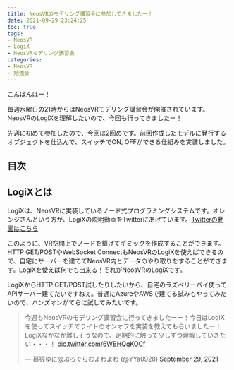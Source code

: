 ```yaml
---
title: NeosVRのモデリング講習会に参加してきましたー！
date: 2021-09-29 23:24:25
toc: true
tags: 
- NeosVR
- LogiX
- NeosVRモデリング講習会
categories: 
- NeosVR
- 勉強会
---
```


こんばんはー！

毎週水曜日の21時からはNeosVRモデリング講習会が開催されています。NeosVRのLogiXを理解したいので、今回も行ってきましたー！

先週に初めて参加したので、今回は2回めです。前回作成したモデルに発行するオブジェクトを仕込んで、スイッチでON, OFFができる仕組みを実装しました。

## 目次
<!-- toc -->

<!--more-->

## LogiXとは

LogiXは、NeosVRに実装しているノード式プログラミングシステムです。オレンジさんという方が、LogiXの説明動画をTwitterにあげています。[Twitterの動画はこちら](https://twitter.com/mikan3134/status/1238682216730783744?s=20)

このように、VR空間上でノードを繋げてギミックを作成することができます。HTTP GET/POSTやWebSocket ConnectもNeosVRのLogiXを使えばできるので、自宅にサーバーを建ててNeosVR内とデータのやり取りをすることができます。LogiXを使えば何でも出来る！それがNeosVRのLogiXです。

LogiXからHTTP GET/POST試したりしたいから、自宅のラズベリーパイ使ってAPIサーバー建てたいですねぇ。普通にAzureやAWSで建てる試みもやってみたいので、ハンズオンがてらに試してみたいです。


<blockquote class="twitter-tweet"><p lang="ja" dir="ltr">今週もNeosVRのモデリング講習会に行ってきましたーー！今日はLogiXを使ってスイッチでライトのオンオフを実装を教えてもらいましたー！LogiXなかなか難しそうなので、定期的に触って少しずつ理解していきたい・・・！ <a href="https://t.co/6WBHQgKOCf">pic.twitter.com/6WBHQgKOCf</a></p>&mdash; 慕狼ゆに@ぷろぐらむよわよわ (@YYa0928) <a href="https://twitter.com/YYa0928/status/1443215267551604738?ref_src=twsrc%5Etfw">September 29, 2021</a></blockquote> <script async src="https://platform.twitter.com/widgets.js" charset="utf-8"></script>
